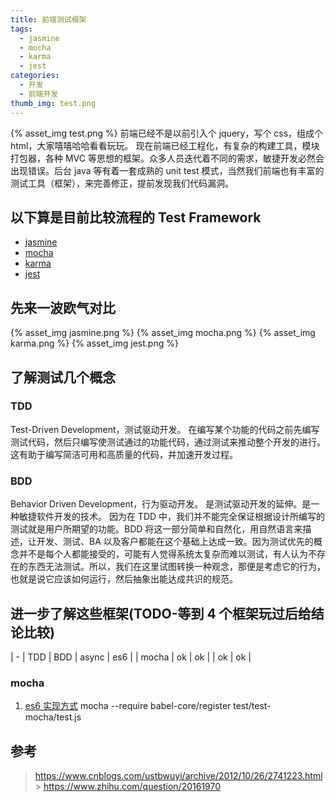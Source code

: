 ```yaml
---
title: 前端测试框架
tags:
  - jasmine
  - mocha
  - karma
  - jest
categories:
  - 开发
  - 前端开发
thumb_img: test.png
---
```


{% asset_img test.png %}
前端已经不是以前引入个 jquery，写个 css，组成个 html，大家嘻嘻哈哈看看玩玩。
现在前端已经工程化，有复杂的构建工具，模块打包器，各种 MVC 等思想的框架。众多人员迭代着不同的需求，敏捷开发必然会出现错误。后台 java 等有着一套成熟的 unit test 模式，当然我们前端也有丰富的测试工具（框架），来完善修正，提前发现我们代码漏洞。

## 以下算是目前比较流程的 Test Framework

- [jasmine](https://jasmine.github.io/)
- [mocha](https://mochajs.org/)
- [karma](https://karma-runner.github.io/2.0/index.html)
- [jest](https://facebook.github.io/jest/en/)

## 先来一波欧气对比

{% asset_img jasmine.png %}
{% asset_img mocha.png %}
{% asset_img karma.png %}
{% asset_img jest.png %}

## 了解测试几个概念

### TDD

Test-Driven Development，测试驱动开发。
在编写某个功能的代码之前先编写测试代码，然后只编写使测试通过的功能代码，通过测试来推动整个开发的进行。这有助于编写简洁可用和高质量的代码，并加速开发过程。

### BDD

Behavior Driven Development，行为驱动开发。
是测试驱动开发的延伸。是一种敏捷软件开发的技术。
因为在 TDD 中，我们并不能完全保证根据设计所编写的测试就是用户所期望的功能。BDD 将这一部分简单和自然化，用自然语言来描述，让开发、测试、BA 以及客户都能在这个基础上达成一致。因为测试优先的概念并不是每个人都能接受的，可能有人觉得系统太复杂而难以测试，有人认为不存在的东西无法测试。所以，我们在这里试图转换一种观念，那便是考虑它的行为，也就是说它应该如何运行，然后抽象出能达成共识的规范。

## 进一步了解这些框架(TODO-等到 4 个框架玩过后给结论比较)

| - | TDD | BDD | async | es6 |
| mocha | ok | ok | | ok | ok |

### mocha

1. [es6 实现方式](https://github.com/mochajs/mocha/wiki/compilers-deprecation)
   mocha --require babel-core/register test/test-mocha/test.js

## 参考

> https://www.cnblogs.com/ustbwuyi/archive/2012/10/26/2741223.html > https://www.zhihu.com/question/20161970
